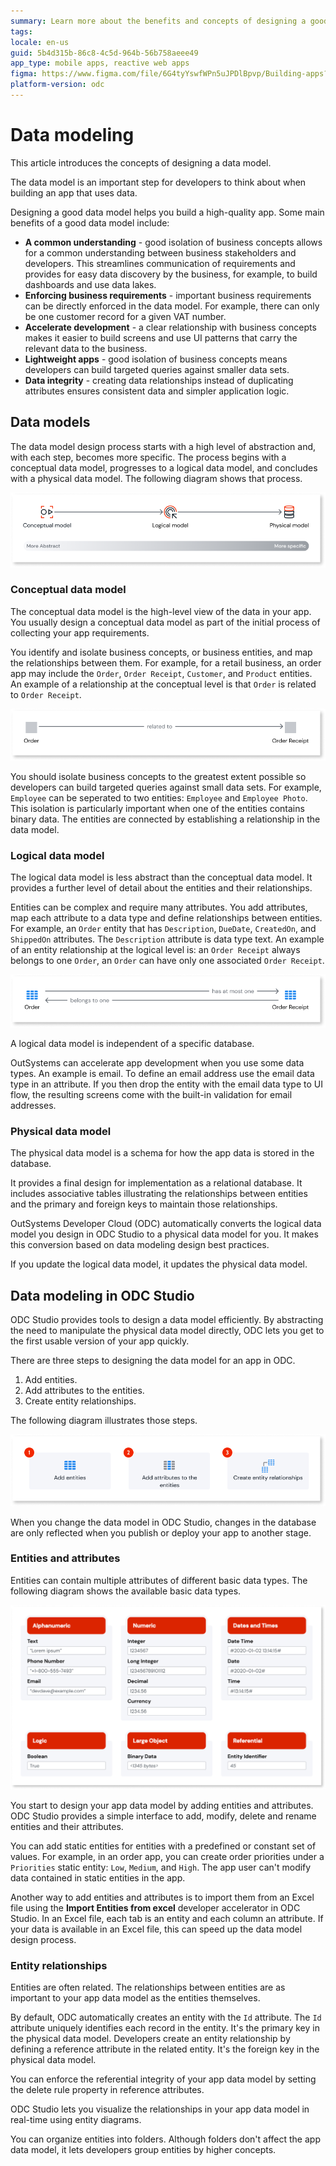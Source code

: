 ```yaml
---
summary: Learn more about the benefits and concepts of designing a good data model.
tags:
locale: en-us
guid: 5b4d315b-86c8-4c5d-964b-56b758aeee49
app_type: mobile apps, reactive web apps
figma: https://www.figma.com/file/6G4tyYswfWPn5uJPDlBpvp/Building-apps?type=design&node-id=3101%3A2207&t=ZwHw8hXeFhwYsO5V-1
platform-version: odc
---
```


# Data modeling

This article introduces the concepts of designing a data model.

The data model is an important step for developers to think about when building an app that uses data.

Designing a good data model helps you build a high-quality app. Some main benefits of a good data model include:

* **A common understanding** - good isolation of business concepts allows for a common understanding between business stakeholders and developers. This streamlines communication of requirements and provides for easy data discovery by the business, for example, to build dashboards and use data lakes.
* **Enforcing business requirements** - important business requirements can be directly enforced in the data model. For example, there can only be one customer record for a given VAT number.
* **Accelerate development** - a clear relationship with business concepts makes it easier to build screens and use UI patterns that carry the relevant data to the business.
* **Lightweight apps** - good isolation of business concepts means developers can build targeted queries against smaller data sets. 
* **Data integrity** - creating data relationships instead of duplicating attributes ensures consistent data and simpler application logic.

## Data models

The data model design process starts with a high level of abstraction and, with each step, becomes more specific. The process begins with a conceptual data model, progresses to a logical data model, and concludes with a physical data model. The following diagram shows that process.

![Model design process](images/data-model-design-process-diag.png)

### Conceptual data model

The conceptual data model is the high-level view of the data in your app. You usually design a conceptual data model as part of the initial process of collecting your app requirements.

You identify and isolate business concepts, or business entities, and map the relationships between them. For example, for a retail business, an order app may include the `Order`, `Order Receipt`, `Customer`, and `Product` entities. An example of a relationship at the conceptual level is that `Order` is related to `Order Receipt`.

![Conceptual relationship](images/data-model-conceptual-relationship-diag.png)

You should isolate business concepts to the greatest extent possible so developers can build targeted queries against small data sets. For example, `Employee` can be seperated to two entities: `Employee` and `Employee Photo`. This isolation is particularly important when one of the entities contains binary data. The entities are connected by establishing a relationship in the data model.

### Logical data model

The logical data model is less abstract than the conceptual data model. It provides a further level of detail about the entities and their relationships.

Entities can be complex and require many attributes. You add attributes, map each attribute to a data type and define relationships between entities. For example, an `Order` entity that has `Description`, `DueDate`, `CreatedOn`, and `ShippedOn` attributes. The `Description` attribute is data type text. An example of an entity relationship at the logical level is: an `Order Receipt` always belongs to one `Order`, an `Order` can have only one associated `Order Receipt`.

![Logical relationship](images/data-model-logical-relationship-diag.png)

A logical data model is independent of a specific database.

<div class="info" markdown="1">

OutSystems can accelerate app development when you use some data types. An example is email. To define an email address use the email data type in an attribute. If you then drop the entity with the email data type to UI flow, the resulting screens come with the built-in validation for email addresses.

</div>

### Physical data model

The physical data model is a schema for how the app data is stored in the database. 

It provides a final design for implementation as a relational database. It includes associative tables illustrating the relationships between entities and the primary and foreign keys to maintain those relationships.

OutSystems Developer Cloud (ODC) automatically converts the logical data model you design in ODC Studio to a physical data model for you. It makes this conversion based on data modeling design best practices.

If you update the logical data model, it updates the physical data model. 

## Data modeling in ODC Studio

ODC Studio provides tools to design a data model efficiently. By abstracting the need to manipulate the physical data model directly, ODC lets you get to the first usable version of your app quickly.

There are three steps to designing the data model for an app in ODC.

1. Add entities.
1. Add attributes to the entities.
1. Create entity relationships.

The following diagram illustrates those steps.

![Design steps](images/data-model-design-steps-diag.png)

When you change the data model in ODC Studio, changes in the database are only reflected when you publish or deploy your app to another stage.

### Entities and attributes

Entities can contain multiple attributes of different basic data types. The following diagram shows the available basic data types.

![Data types](images/data-model-data-types-diag.png)

You start to design your app data model by adding entities and attributes. ODC Studio provides a simple interface to add, modify, delete and rename entities and their attributes.

You can add static entities for entities with a predefined or constant set of values. For example, in an order app, you can create order priorities under a `Priorities` static entity: `Low`, `Medium`, and `High`. The app user can't modify data contained in static entities in the app. 

Another way to add entities and attributes is to import them from an Excel file using the **Import Entities from excel** developer accelerator in ODC Studio. In an Excel file, each tab is an entity and each column an attribute. If your data is available in an Excel file, this can speed up the data model design process.

### Entity relationships

Entities are often related. The relationships between entities are as important to your app data model as the entities themselves.

By default, ODC automatically creates an entity with the `Id` attribute. The `Id` attribute uniquely identifies each record in the entity. It's the primary key in the physical data model. Developers create an entity relationship by defining a reference attribute in the related entity. It's the foreign key in the physical data model.

You can enforce the referential integrity of your app data model by setting the delete rule property in reference attributes.

ODC Studio lets you visualize the relationships in your app data model in real-time using entity diagrams.

You can organize entities into folders. Although folders don't affect the app data model, it lets developers group entities by higher concepts.

